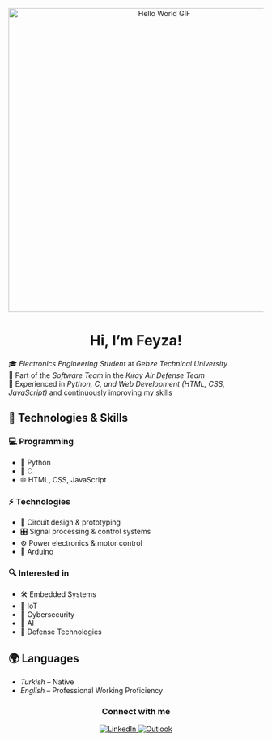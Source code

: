 <p align="center">
  <img src="https://drive.google.com/uc?export=view&id=1_SqlpVU7DScW3YS_xUhot6aoOXo2Nc_R" width="600" alt="Hello World GIF">
</p>

<h1 align="center">Hi, I’m Feyza!</h1> 

🎓 *Electronics Engineering Student* at *Gebze Technical University*  
👀 Part of the *Software Team* in the *Kıray Air Defense Team*  
🌱 Experienced in *Python, C, and Web Development (HTML, CSS, JavaScript)* and continuously improving my skills  

## 🔧 Technologies & Skills  

### 💻 Programming  
- 🐍 Python  
- 💾 C  
- 🌐 HTML, CSS, JavaScript  

### ⚡ Technologies  
- 🔌 Circuit design & prototyping  
- 🎛️ Signal processing & control systems  
- ⚙️ Power electronics & motor control  
- 🤖 Arduino  

### 🔍 Interested in  
- 🛠 Embedded Systems  
- 📡 IoT  
- 🔐 Cybersecurity  
- 🤖 AI  
- 🚀 Defense Technologies  

## 🌍 Languages  
- *Turkish* – Native 
- *English* – Professional Working Proficiency

<h3 align="center">Connect with me</h3> 

<p align="center">
  <a href="https://www.linkedin.com/in/ayse-feyza-birer/">
    <img src="https://img.shields.io/badge/LinkedIn-%230077B5.svg?&style=for-the-badge&logo=linkedin&logoColor=white" alt="LinkedIn">
  </a>
  <a href="mailto:feyzabirer@outlook.com">
    <img src="https://img.shields.io/badge/Outlook-0078D4?style=for-the-badge&logo=microsoft-outlook&logoColor=white" alt="Outlook">
  </a>
</p>
